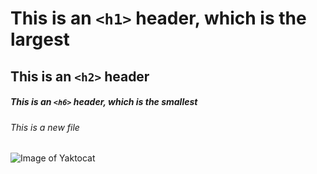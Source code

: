 # This is an `<h1>` header, which is the largest
## This is an `<h2>` header
##### This is an `<h6>` header, which is the smallest
###### This is a new file
![Image of Yaktocat](https://octodex.github.com/images/yaktocat.png)
